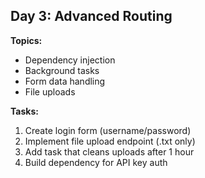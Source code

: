 ## Day 3: Advanced Routing

**Topics:**

- Dependency injection
- Background tasks
- Form data handling
- File uploads

**Tasks:**

1. Create login form (username/password)
2. Implement file upload endpoint (.txt only)
3. Add task that cleans uploads after 1 hour
4. Build dependency for API key auth